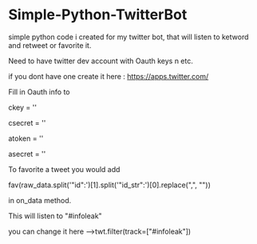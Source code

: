 # Simple-Python-TwitterBot
simple python code i created for my twitter bot, that will listen to ketword and retweet or favorite it.

Need to have twitter dev account with Oauth keys n etc.

if you dont have one create it here : https://apps.twitter.com/


Fill in Oauth info to

ckey = ''

csecret = ''

atoken = ''

asecret = ''


To favorite a tweet you would add

fav(raw_data.split('"id":')[1].split('"id_str":')[0].replace(",", ""))

in on_data method. 


This will listen to "#infoleak"

you can change it here -->twt.filter(track=["#infoleak"])



